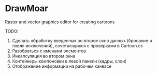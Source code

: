 # DrawMoar
Raster and vector graphics editor for creating cartoons

TODO:                            
1. Сделать обработку введенных во второе окно данных (бросание и ловля исключений), сочетающихся с проверками в Cartoon.cs   
2. Разобраться с именами элементов   
3. Инкапсуляция во втором окне    
4. Контейнеры компоновки в левой панели (кадры, слои)  
5. Отображение информации на рабочем канвасе

